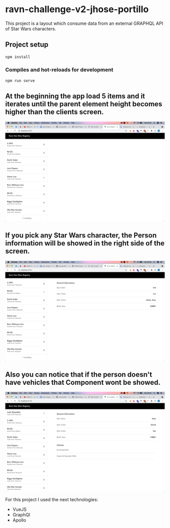 # ravn-challenge-v2-jhose-portillo

This project is a layout which consume data from an external GRAPHQL API of Star Wars characters.

## Project setup
```
npm install
```

### Compiles and hot-reloads for development
```
npm run serve
```
## At the beginning the app load 5 items and it iterates until the parent element height becomes higher than the clients screen.
![plot](./src/assets/loading.png)

## If you pick any Star Wars character, the Person information will be showed in the right side of the screen.
![plot](./src/assets/without_car.png)

## Also you can notice that if the person doesn't have vehicles that Component wont be showed.
![plot](./src/assets/with_car.png)

For this project I used the next technologies:
* VueJS
* GraphQl
* Apollo